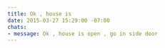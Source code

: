 ```yaml
---
title: Ok , house is
date: 2015-03-27 15:29:00 -07:00
chats:
- message: Ok , house is open , go in side door
---
```


